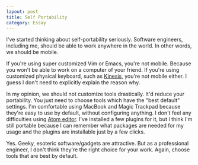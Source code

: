 ```yaml
---
layout: post
title: Self Portability
category: Essay
---
```


I've started thinking about self-portability seriously. Software engineers, including me, should be able to work anywhere in the world. In other words, we should be mobile.

If you're using super customized Vim or Emacs, you're not mobile. Because you won't be able to work on a computer of your friend. If you're using customized physical keyboard, such as [Kinesis](https://www.kinesis-ergo.com/), you're not mobile either. I guess I don't need to explicitly explain the reason why.

In my opinion, we should not customize tools drastically. It'd reduce your portability. You just need to choose tools which have the "best default" settings. I'm comfortable using MacBook and Magic Trackpad because they're easy to use by default, without configuring anything. I don't feel any difficulties using [Atom editor](https://atom.io/). I've installed a few plugins for it, but I think I'm still portable because I can remember what packages are needed for my usage and the plugins are installable just by a few clicks.

Yes. Geeky, esoteric software/gadgets are attractive. But as a professional engineer, I don't think they're the right choice for your work. Again, choose tools that are best by default.
